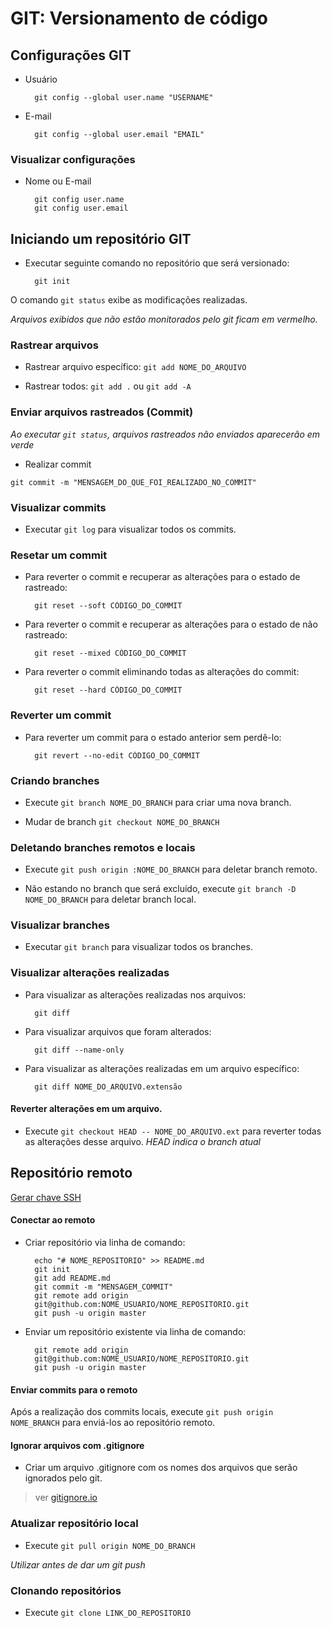 # GIT: Versionamento de código

## Configurações GIT

* Usuário

        git config --global user.name "USERNAME"

* E-mail

        git config --global user.email "EMAIL"

### Visualizar configurações

* Nome ou E-mail

        git config user.name
        git config user.email

## Iniciando um repositório GIT

* Executar seguinte comando no repositório que será versionado:

        git init

O comando ```git status``` exibe as modificações realizadas.

*Arquivos exibidos que não estão monitorados pelo git ficam em vermelho.*

### Rastrear arquivos

* Rastrear arquivo específico: ```git add NOME_DO_ARQUIVO```

* Rastrear todos: ```git add .``` ou ```git add -A```

### Enviar arquivos rastreados (Commit)

*Ao executar ```git status```, arquivos rastreados não enviados aparecerão em verde*

* Realizar commit

```git commit -m "MENSAGEM_DO_QUE_FOI_REALIZADO_NO_COMMIT"```

### Visualizar commits

* Executar ```git log``` para visualizar todos os commits.

### Resetar um commit

* Para reverter o commit e recuperar as alterações para o estado de rastreado:

        git reset --soft CÓDIGO_DO_COMMIT

* Para reverter o commit e recuperar as alterações para o estado de não rastreado:

        git reset --mixed CÓDIGO_DO_COMMIT

* Para reverter o commit eliminando todas as alterações do commit:

        git reset --hard CÓDIGO_DO_COMMIT

### Reverter um commit

* Para reverter um commit para o estado anterior sem perdê-lo:

        git revert --no-edit CÓDIGO_DO_COMMIT

### Criando branches

* Execute ```git branch NOME_DO_BRANCH``` para criar uma nova branch.

* Mudar de branch ```git checkout NOME_DO_BRANCH```

### Deletando branches remotos e locais

* Execute ```git push origin :NOME_DO_BRANCH``` para deletar branch remoto.

* Não estando no branch que será excluído, execute ```git branch -D NOME_DO_BRANCH``` para deletar branch local.

### Visualizar branches

* Executar ```git branch``` para visualizar todos os branches.

### Visualizar alterações realizadas

* Para visualizar as alterações realizadas nos arquivos:
        
        git diff

* Para visualizar arquivos que foram alterados:

        git diff --name-only

* Para visualizar as alterações realizadas em um arquivo específico:

        git diff NOME_DO_ARQUIVO.extensão

#### Reverter alterações em um arquivo.

* Execute ```git checkout HEAD -- NOME_DO_ARQUIVO.ext``` para reverter todas as alterações desse arquivo. *HEAD indica o branch atual*

## Repositório remoto

[Gerar chave SSH](https://help.github.com/articles/generating-a-new-ssh-key-and-adding-it-to-the-ssh-agent/)

#### Conectar ao remoto

* Criar repositório via linha de comando:

        echo "# NOME_REPOSITORIO" >> README.md
        git init
        git add README.md
        git commit -m "MENSAGEM_COMMIT"
        git remote add origin 
        git@github.com:NOME_USUARIO/NOME_REPOSITORIO.git
        git push -u origin master


* Enviar um repositório existente via linha de comando:

        git remote add origin 
        git@github.com:NOME_USUARIO/NOME_REPOSITORIO.git
        git push -u origin master

#### Enviar commits para o remoto

Após a realização dos commits locais, execute ```git push origin NOME_BRANCH``` para enviá-los ao repositório remoto.

#### Ignorar arquivos com .gitignore

* Criar um arquivo .gitignore com os nomes dos arquivos que serão ignorados pelo git.

> ver [gitignore.io](https://www.gitignore.io/)

### Atualizar repositório local

* Execute ```git pull origin NOME_DO_BRANCH```

*Utilizar antes de dar um git push*

### Clonando repositórios

* Execute ```git clone LINK_DO_REPOSITORIO```



